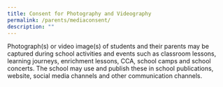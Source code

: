 ```yaml
---
title: Consent for Photography and Videography
permalink: /parents/mediaconsent/
description: ""
---
```

Photograph(s) or video image(s) of students and their parents may be captured during school activities and events such as classroom lessons, learning journeys, enrichment lessons, CCA, school camps and school concerts. The school may use and publish these in school publications, website, social media channels and other communication channels.